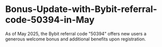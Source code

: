 # Bonus-Update-with-Bybit-referral-code-50394-in-May
As of May 2025, the Bybit referral code "50394" offers new users a generous welcome bonus and additional benefits upon registration.
